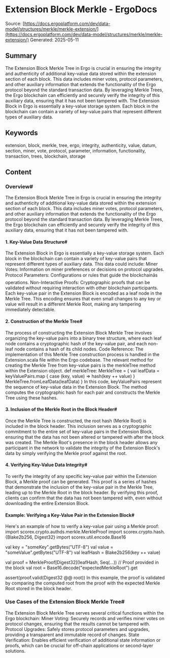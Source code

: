 # Extension Block Merkle - ErgoDocs
Source: [https://docs.ergoplatform.com/dev/data-model/structures/merkle/merkle-extension/](https://docs.ergoplatform.com/dev/data-model/structures/merkle/merkle-extension/)
Generated: 2025-05-11

## Summary
The Extension Block Merkle Tree in Ergo is crucial in ensuring the integrity and authenticity of additional key-value data stored within the extension section of each block. This data includes miner votes, protocol parameters, and other auxiliary information that extends the functionality of the Ergo protocol beyond the standard transaction data. By leveraging Merkle Trees, the Ergo blockchain can efficiently and securely verify the integrity of this auxiliary data, ensuring that it has not been tampered with. The Extension Block in Ergo is essentially a key-value storage system. Each block in the blockchain can contain a variety of key-value pairs that represent different types of auxiliary data.

## Keywords
extension, block, merkle, tree, ergo, integrity, authenticity, value, datum, section, miner, vote, protocol, parameter, information, functionality, transaction, trees, blockchain, storage

## Content
### Overview#
The Extension Block Merkle Tree in Ergo is crucial in ensuring the integrity and authenticity of additional key-value data stored within the extension section of each block. This data includes miner votes, protocol parameters, and other auxiliary information that extends the functionality of the Ergo protocol beyond the standard transaction data.
By leveraging Merkle Trees, the Ergo blockchain can efficiently and securely verify the integrity of this auxiliary data, ensuring that it has not been tampered with.

#### 1. Key-Value Data Structure#
The Extension Block in Ergo is essentially a key-value storage system. Each block in the blockchain can contain a variety of key-value pairs that represent different types of auxiliary data. This data could include:
Miner Votes: Information on miner preferences or decisions on protocol upgrades.
Protocol Parameters: Configurations or rules that guide the blockchainâs operations.
Non-Interactive Proofs: Cryptographic proofs that can be validated without requiring interaction with other blockchain participants.
Each key-value pair in the Extension Block is encoded as a leaf node in the Merkle Tree. This encoding ensures that even small changes to any key or value will result in a different Merkle Root, making any tampering immediately detectable.

#### 2. Construction of the Merkle Tree#
The process of constructing the Extension Block Merkle Tree involves organizing the key-value pairs into a binary tree structure, where each leaf node contains a cryptographic hash of the key-value pair, and each non-leaf node contains a hash of its child nodes.
Code Reference: The implementation of this Merkle Tree construction process is handled in the Extension.scala file within the Ergo codebase. The relevant method for creating the Merkle Tree from key-value pairs is the merkleTree method within the Extension object.
def merkleTree: MerkleTree = {
  val leafData = keyValuePairs.map { case (key, value) =>
    hash(key ++ value)
  }
  MerkleTree.fromLeafData(leafData)
}
In this code, keyValuePairs represent the sequence of key-value data in the Extension Block. The method computes the cryptographic hash for each pair and constructs the Merkle Tree using these hashes.

#### 3. Inclusion of the Merkle Root in the Block Header#
Once the Merkle Tree is constructed, the root hash (Merkle Root) is included in the block header. This inclusion serves as a cryptographic commitment to the entire set of key-value pairs in the Extension Block, ensuring that the data has not been altered or tampered with after the block was created.
The Merkle Root's presence in the block header allows any participant in the network to validate the integrity of the Extension Block's data by simply verifying the Merkle proof against the root.

#### 4. Verifying Key-Value Data Integrity#
To verify the integrity of any specific key-value pair within the Extension Block, a Merkle proof can be generated. This proof is a series of hashes that demonstrate the inclusion of the key-value pair in the Merkle Tree, leading up to the Merkle Root in the block header. By verifying this proof, clients can confirm that the data has not been tampered with, even without downloading the entire Extension Block.

#### Example: Verifying a Key-Value Pair in the Extension Block#
Here's an example of how to verify a key-value pair using a Merkle proof:
import scorex.crypto.authds.merkle.MerkleProof
import scorex.crypto.hash.{Blake2b256, Digest32}
import scorex.util.encode.Base16

val key = "someKey".getBytes("UTF-8")
val value = "someValue".getBytes("UTF-8")
val leafHash = Blake2b256(key ++ value)

val proof = MerkleProof[Digest32](leafHash, Seq(...)) // Proof provided in the block
val root = Base16.decode("expectedMerkleRoot").get

assert(proof.valid(Digest32 @@ root))
In this example, the proof is validated by comparing the computed root from the proof with the expected Merkle Root stored in the block header.

### Use Cases of the Extension Block Merkle Tree#
The Extension Block Merkle Tree serves several critical functions within the Ergo blockchain:
Miner Voting: Securely records and verifies miner votes on protocol changes, ensuring that the results cannot be tampered with.
Protocol Upgrades: Safely stores protocol parameters and upgrades, providing a transparent and immutable record of changes.
State Verification: Enables efficient verification of additional state information or proofs, which can be crucial for off-chain applications or second-layer solutions.
